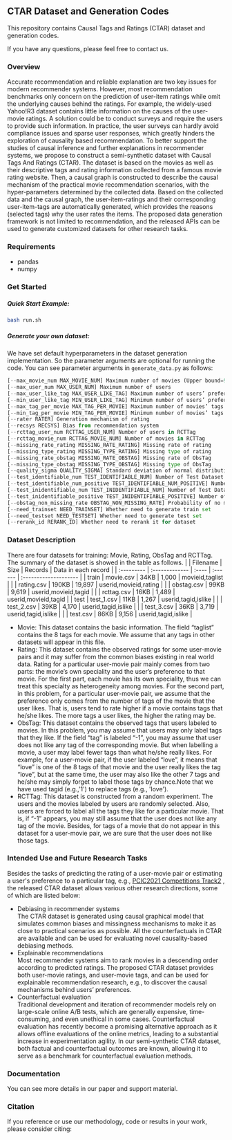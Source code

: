 ## CTAR Dataset and Generation Codes

This repository contains Causal Tags and Ratings (CTAR) dataset and generation codes.

If you have any questions, please feel free to contact us.

### Overview

Accurate recommendation and reliable explanation are two key issues for modern recommender systems. However, most recommendation benchmarks only concern on the prediction of user-item ratings while omit the underlying causes behind the ratings. For example, the widely-used Yahoo!R3 dataset contains little information on the causes of the user-movie ratings. A solution could be to conduct surveys and require the users to provide such information. In practice, the user surveys can hardly avoid compliance issues and  sparse user responses, which greatly hinders the exploration of causality based recommendation. To better support the studies of causal inference and further explanations in recommender systems, we propose to construct a semi-synthetic dataset with Causal Tags And Ratings (CTAR). The dataset is based on the movies as well as their descriptive tags and rating information collected from a famous movie rating website. Then, a causal graph is constructed to describe the causal mechanism of the practical movie recommendation scenarios, with the hyper-parameters determined by the collected data. Based on the collected data and the causal graph, the user-item-ratings and their corresponding user-item-tags are automatically generated, which provides the reasons (selected tags) why the user rates the items. The proposed data generation framework is not limited to recommendation, and the released APIs can be used to generate customized datasets for other research tasks.

### Requirements

- pandas
- numpy

### Get Started

##### Quick Start Example:

```bash
bash run.sh
```

##### Generate your own dataset:

We have set default hyperparameters in the dataset generation implementation. So the parameter arguments are optional for running the code. You can see parameter arguments in `generate_data.py` as follows:

```python
[--max_movie_num MAX_MOVIE_NUM] Maximum number of movies (Upper bound=9715)
[--max_user_num MAX_USER_NUM] Maximum number of users
[--max_user_like_tag MAX_USER_LIKE_TAG] Maximum number of users’ preferred tags
[--min_user_like_tag MIN_USER_LIKE_TAG] Minimum number of users’ preferred tags
[--max_tag_per_movie MAX_TAG_PER_MOVIE] Maximum number of movies’ tags
[--min_tag_per_movie MIN_TAG_PER_MOVIE] Minimum number of movies’ tags
[--rater RATER] Generation mechanism of rating
[--recsys RECSYS] Bias from recommendation system
[--rcttag_user_num RCTTAG_USER_NUM] Number of users in RCTTag
[--rcttag_movie_num RCTTAG_MOVIE_NUM] Number of movies in RCTTag
[--missing_rate_rating MISSING_RATE_RATING] Missing rate of rating
[--missing_type_rating MISSING_TYPE_RATING] Missing type of rating
[--missing_rate_obstag MISSING_RATE_OBSTAG] Missing rate of ObsTag
[--missing_type_obstag MISSING_TYPE_OBSTAG] Missing type of ObsTag
[--quality_sigma QUALITY_SIGMA] Standard deviation of normal distribution for quality
[--test_identifiable_num TEST_IDENTIFIABLE_NUM] Number of Test Dataset II
[--test_identifiable_num_positive TEST_IDENTIFIABLE_NUM_POSITIVE] Number of positive samples in Test Dataset II
[--test_inidentifiable_num TEST_INIDENTIFIABLE_NUM] Number of Test Dataset III
[--test_inidentifiable_positive TEST_INIDENTIFIABLE_POSITIVE] Number of positive samples in Test Dataset III
[--obstag_non_missing_rate OBSTAG_NON_MISSING_RATE] Probability of no missing in ObsTag
[--need_trainset NEED_TRAINSET] Whether need to generate train set
[--need_testset NEED_TESTSET] Whether need to generate test set
[--rerank_id RERANK_ID] Whether need to rerank it for dataset
```

### Dataset Description

There are four datasets for training: Movie, Rating, ObsTag and RCTTag. The summary of the dataset is showed in the table as follows.
|            | Filename       | Size  | Records | Data in each record   |
| :--------- | :------------- | :---- | :------ | :-------------------- |
| train      | movie.csv      | 34KB  | 1,000   | movieid,taglist       |
|            | rating.csv     | 190KB | 19,897  | userid,movieid,rating |
|            | obstag.csv     | 99KB  | 9,619   | userid,movieid,tagid  |
|            | rcttag.csv     | 16KB  | 1,489   | userid,movieid,tagid  |
| test       | test\_1\.csv   | 11KB  | 1,267   | userid,tagid,islike   |
|            | test\_2\.csv   | 39KB  | 4,170   | userid,tagid,islike   |
|            | test\_3\.csv   | 36KB  | 3,719   | userid,tagid,islike   |
|            | test.csv       | 86KB  | 9,156   | userid,tagid,islike   |
+ Movie:
This dataset contains the basic information. The field “taglist” contains the 8 tags for each movie. We assume that any tags in other datasets will appear in this file.
+ Rating:
This dataset contains the observed ratings for some user-movie pairs and it may suffer from the common biases existing in real world data. Rating for a particular user-movie pair mainly comes from two parts: the movie’s own speciality and the user’s preference to that movie. For the first part, each movie has its own speciality, thus we can treat this specialty as heterogeneity among movies. For the second part, in this problem, for a particular user-movie pair, we assume that the preference only comes from the number of tags of the movie that the user likes. That is, users tend to rate higher if a movie contains tags that he/she likes. The more tags a user likes, the higher the rating may be.
+ ObsTag:
This dataset contains the observed tags that users labeled to movies. In this problem, you may assume that users may only label tags that they like. If the field “tag” is labeled “-1”, you may assume that user does not like any tag of the corresponding movie. But when labelling a movie, a user may label fewer tags than what he/she really likes. For example, for a user-movie pair, if the user labeled “love”, it means that “love” is one of the 8 tags of that movie and the user really likes the tag “love”, but at the same time, the user may also like the other 7 tags and he/she may simply forget to label those tags by chance.Note that we have used tagid (e.g.,'1') to replace tags (e.g., 'love').
+ RCTTag:
This dataset is constructed from a random experiment. The users and the movies labeled by users are randomly selected. Also, users are forced to label all the tags they like for a particular movie. That is, if “-1” appears, you may still assume that the user does not like any tag of the movie. Besides, for tags of a movie that do not appear in this dataset for a user-movie pair, we are sure that the user does not like those tags.

### Intended Use and Future Research Tasks
Besides the tasks of predicting the rating of a user-movie pair or estimating a user's preference to a particular tag, e.g., [PCIC2021 Competitions Track2](https://competition.huaweicloud.com/information/1000041488/introduction) , the released CTAR dataset allows various other research directions, some of which are listed below:

+ Debiasing in recommender systems  
The CTAR dataset is generated using causal graphical model that simulates common biases and missingness mechanisms to make it as close to practical scenarios as possible.  All the counterfactuals in CTAR are available and can be used for evaluating novel causality-based debiasing methods.
+ Explainable recommendations  
Most recommender systems aim to rank movies in a descending order according to predicted ratings. The proposed CTAR dataset provides both user-movie ratings, and user-movie tags, and can be used for explainable recommendation research, e.g., to discover the causal mechanisms behind users’ preferences.
+ Counterfactual evaluation  
Traditional development and iteration of recommender models rely on large-scale online A/B tests, which are generally expensive,  time-consuming, and even unethical in some cases. Counterfactual evaluation has recently become a promising alternative approach as it allows offline evaluations of the online metrics, leading to a substantial increase in experimentation agility. In our semi-synthetic CTAR  dataset, both factual and counterfactual outcomes are known, allowing it to serve as a benchmark for counterfactual evaluation methods. 

### Documentation

You can see more details in our paper and support material.

### Citation

If you reference or use our methodology, code or results in your work, please consider citing:

